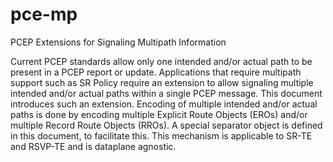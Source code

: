 # pce-mp

PCEP Extensions for Signaling Multipath Information 

Current PCEP standards allow only one intended and/or actual path to
be present in a PCEP report or update. Applications that require
multipath support such as SR Policy require an extension to allow
signaling multiple intended and/or actual paths within a single PCEP
message. This document introduces such an extension. Encoding of
multiple intended and/or actual paths is done by encoding multiple
Explicit Route Objects (EROs) and/or multiple Record Route Objects
(RROs). A special separator object is defined in this document, to
facilitate this. This mechanism is applicable to SR-TE and RSVP-TE
and is dataplane agnostic.
